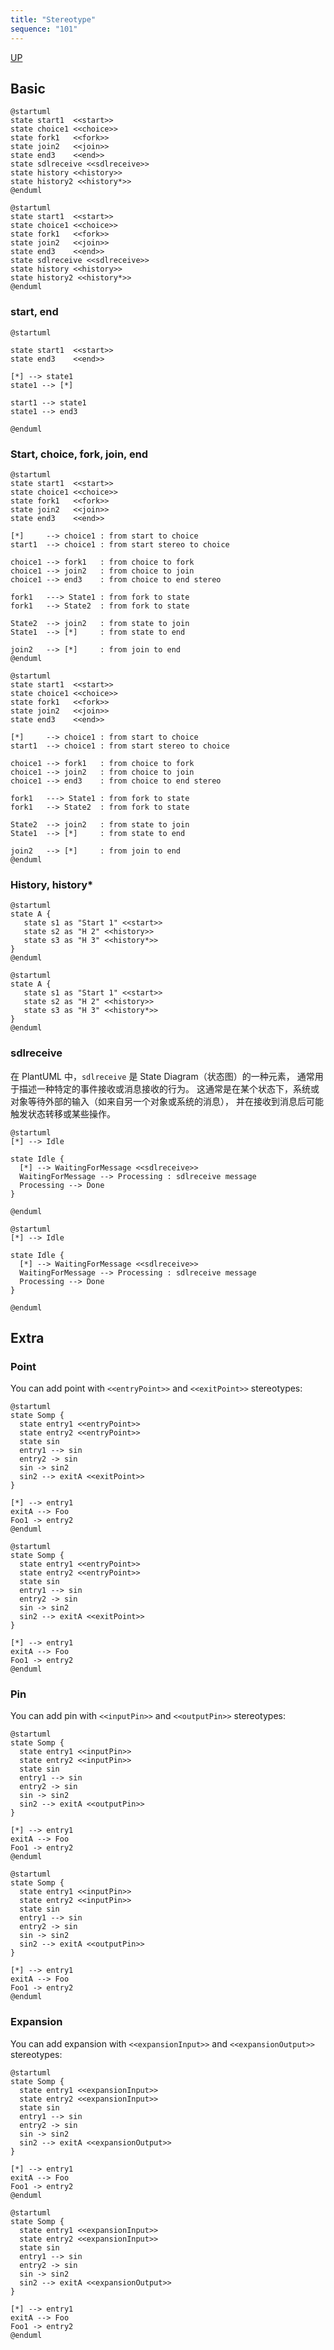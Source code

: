 ```yaml
---
title: "Stereotype"
sequence: "101"
---
```


[UP](/plantuml/plantuml-index.html)

## Basic

```text
@startuml
state start1  <<start>>
state choice1 <<choice>>
state fork1   <<fork>>
state join2   <<join>>
state end3    <<end>>
state sdlreceive <<sdlreceive>>
state history <<history>>
state history2 <<history*>>
@enduml
```

```plantuml
@startuml
state start1  <<start>>
state choice1 <<choice>>
state fork1   <<fork>>
state join2   <<join>>
state end3    <<end>>
state sdlreceive <<sdlreceive>>
state history <<history>>
state history2 <<history*>>
@enduml
```

### start, end

```plantuml
@startuml

state start1  <<start>>
state end3    <<end>>

[*] --> state1
state1 --> [*]

start1 --> state1
state1 --> end3

@enduml
```

### Start, choice, fork, join, end

```text
@startuml
state start1  <<start>>
state choice1 <<choice>>
state fork1   <<fork>>
state join2   <<join>>
state end3    <<end>>

[*]     --> choice1 : from start to choice
start1  --> choice1 : from start stereo to choice

choice1 --> fork1   : from choice to fork
choice1 --> join2   : from choice to join
choice1 --> end3    : from choice to end stereo

fork1   ---> State1 : from fork to state
fork1   --> State2  : from fork to state

State2  --> join2   : from state to join
State1  --> [*]     : from state to end

join2   --> [*]     : from join to end
@enduml
```

```plantuml
@startuml
state start1  <<start>>
state choice1 <<choice>>
state fork1   <<fork>>
state join2   <<join>>
state end3    <<end>>

[*]     --> choice1 : from start to choice
start1  --> choice1 : from start stereo to choice

choice1 --> fork1   : from choice to fork
choice1 --> join2   : from choice to join
choice1 --> end3    : from choice to end stereo

fork1   ---> State1 : from fork to state
fork1   --> State2  : from fork to state

State2  --> join2   : from state to join
State1  --> [*]     : from state to end

join2   --> [*]     : from join to end
@enduml
```

### History, history*

```text
@startuml
state A {
   state s1 as "Start 1" <<start>>
   state s2 as "H 2" <<history>>
   state s3 as "H 3" <<history*>>
}
@enduml
```

```plantuml
@startuml
state A {
   state s1 as "Start 1" <<start>>
   state s2 as "H 2" <<history>>
   state s3 as "H 3" <<history*>>
}
@enduml
```

### sdlreceive

在 PlantUML 中，`sdlreceive` 是 State Diagram（状态图）的一种元素，
通常用于描述一种特定的事件接收或消息接收的行为。
这通常是在某个状态下，系统或对象等待外部的输入（如来自另一个对象或系统的消息），
并在接收到消息后可能触发状态转移或某些操作。

```text
@startuml
[*] --> Idle

state Idle {
  [*] --> WaitingForMessage <<sdlreceive>>
  WaitingForMessage --> Processing : sdlreceive message
  Processing --> Done
}

@enduml
```

```plantuml
@startuml
[*] --> Idle

state Idle {
  [*] --> WaitingForMessage <<sdlreceive>>
  WaitingForMessage --> Processing : sdlreceive message
  Processing --> Done
}

@enduml
```



## Extra

### Point

You can add point with `<<entryPoint>>` and `<<exitPoint>>` stereotypes:

```text
@startuml
state Somp {
  state entry1 <<entryPoint>>
  state entry2 <<entryPoint>>
  state sin
  entry1 --> sin
  entry2 -> sin
  sin -> sin2
  sin2 --> exitA <<exitPoint>>
}

[*] --> entry1
exitA --> Foo
Foo1 -> entry2
@enduml
```

```plantuml
@startuml
state Somp {
  state entry1 <<entryPoint>>
  state entry2 <<entryPoint>>
  state sin
  entry1 --> sin
  entry2 -> sin
  sin -> sin2
  sin2 --> exitA <<exitPoint>>
}

[*] --> entry1
exitA --> Foo
Foo1 -> entry2
@enduml
```

### Pin

You can add pin with `<<inputPin>>` and `<<outputPin>>` stereotypes:

```text
@startuml
state Somp {
  state entry1 <<inputPin>>
  state entry2 <<inputPin>>
  state sin
  entry1 --> sin
  entry2 -> sin
  sin -> sin2
  sin2 --> exitA <<outputPin>>
}

[*] --> entry1
exitA --> Foo
Foo1 -> entry2
@enduml
```

```plantuml
@startuml
state Somp {
  state entry1 <<inputPin>>
  state entry2 <<inputPin>>
  state sin
  entry1 --> sin
  entry2 -> sin
  sin -> sin2
  sin2 --> exitA <<outputPin>>
}

[*] --> entry1
exitA --> Foo
Foo1 -> entry2
@enduml
```

### Expansion

You can add expansion with `<<expansionInput>>` and `<<expansionOutput>>` stereotypes:

```text
@startuml
state Somp {
  state entry1 <<expansionInput>>
  state entry2 <<expansionInput>>
  state sin
  entry1 --> sin
  entry2 -> sin
  sin -> sin2
  sin2 --> exitA <<expansionOutput>>
}

[*] --> entry1
exitA --> Foo
Foo1 -> entry2
@enduml
```

```plantuml
@startuml
state Somp {
  state entry1 <<expansionInput>>
  state entry2 <<expansionInput>>
  state sin
  entry1 --> sin
  entry2 -> sin
  sin -> sin2
  sin2 --> exitA <<expansionOutput>>
}

[*] --> entry1
exitA --> Foo
Foo1 -> entry2
@enduml
```
